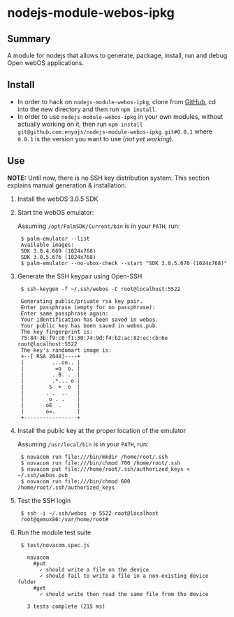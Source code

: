 nodejs-module-webos-ipkg
========================

Summary
-------

A module for nodejs that allows to generate, package, install, run and debug Open webOS applications.

Install
-------

* In order to hack on `nodejs-module-webos-ipkg`, clone from [GitHub](https://github.com/enyojs/nodejs-module-webos-ipkg), cd into the new directory and then run `npm install`.
* In order to use `nodejs-module-webos-ipkg` in your own modules, without actually working on it, then run `npm install git@github.com:enyojs/nodejs-module-webos-ipkg.git#0.0.1` where `0.0.1` is the version you want to use (_not yet working_).

Use
---

**NOTE:** Until now, there is no SSH key distribution system.  This section explains manual generation & installation.

1. Install the webOS 3.0.5 SDK
2. Start the webOS emulator:

	Assuming `/opt/PalmSDK/Current/bin` is in your `PATH`, run:
	
		$ palm-emulator --list
		Available images:
		SDK 3.0.4.669 (1024x768)
		SDK 3.0.5.676 (1024x768)
		$ palm-emulator --no-vbox-check --start "SDK 3.0.5.676 (1024x768)"

3. Generate the SSH keypair using Open-SSH

		$ ssh-keygen -f ~/.ssh/webos -C root@localhost:5522
		
		Generating public/private rsa key pair.
		Enter passphrase (empty for no passphrase): 
		Enter same passphrase again: 
		Your identification has been saved in webos.
		Your public key has been saved in webos.pub.
		The key fingerprint is:
		75:84:3b:f9:c0:f1:30:74:9d:f4:b2:ac:82:ec:cb:6e root@localhost:5522
		The key's randomart image is:
		+--[ RSA 2048]----+
		|         ...oo.. |
		|          =o  o. |
		|         ..B. . .|
		|         .*... o |
		|        S  +  o  |
		|       . .  ..   |
		|        o . .    |
		|       oE  .     |
		|       o=.       |
		+-----------------+

4. Install the public key at the proper location of the emulator

	Assuming `/usr/local/bin` is in your `PATH`, run:

		$ novacom run file:///bin/mkdir /home/root/.ssh
		$ novacom run file:///bin/chmod 700 /home/root/.ssh
		$ novacom put file:///home/root/.ssh/authorized_keys < ~/.ssh/webos.pub
		$ novacom run file:///bin/chmod 600 /home/root/.ssh/authorized_keys

5. Test the SSH login

		$ ssh -i ~/.ssh/webos -p 5522 root@localhost
		root@qemux86:/var/home/root# 

6. Run the module test suite

		$ test/novacom.spec.js

		  novacom
		    #put
		      ✓ should write a file on the device 
		      ✓ should fail to write a file in a non-existing device folder 
		    #get
		      ✓ should write then read the same file from the device 
		
		  3 tests complete (215 ms)






